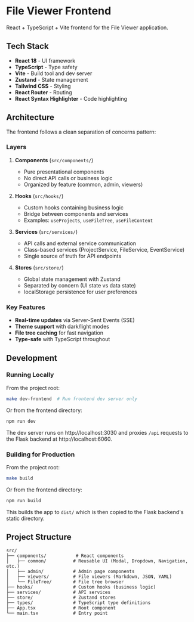 # File Viewer Frontend

React + TypeScript + Vite frontend for the File Viewer application.

## Tech Stack

- **React 18** - UI framework
- **TypeScript** - Type safety
- **Vite** - Build tool and dev server
- **Zustand** - State management
- **Tailwind CSS** - Styling
- **React Router** - Routing
- **React Syntax Highlighter** - Code highlighting

## Architecture

The frontend follows a clean separation of concerns pattern:

### Layers

1. **Components** (`src/components/`)
   - Pure presentational components
   - No direct API calls or business logic
   - Organized by feature (common, admin, viewers)

2. **Hooks** (`src/hooks/`)
   - Custom hooks containing business logic
   - Bridge between components and services
   - Examples: `useProjects`, `useFileTree`, `useFileContent`

3. **Services** (`src/services/`)
   - API calls and external service communication
   - Class-based services (ProjectService, FileService, EventService)
   - Single source of truth for API endpoints

4. **Stores** (`src/store/`)
   - Global state management with Zustand
   - Separated by concern (UI state vs data state)
   - localStorage persistence for user preferences

### Key Features

- **Real-time updates** via Server-Sent Events (SSE)
- **Theme support** with dark/light modes
- **File tree caching** for fast navigation
- **Type-safe** with TypeScript throughout

## Development

### Running Locally

From the project root:
```bash
make dev-frontend  # Run frontend dev server only
```

Or from the frontend directory:
```bash
npm run dev
```

The dev server runs on http://localhost:3030 and proxies `/api` requests to the Flask backend at http://localhost:6060.

### Building for Production

From the project root:
```bash
make build
```

Or from the frontend directory:
```bash
npm run build
```

This builds the app to `dist/` which is then copied to the Flask backend's static directory.

## Project Structure

```
src/
├── components/           # React components
│   ├── common/          # Reusable UI (Modal, Dropdown, Navigation, etc.)
│   ├── admin/           # Admin page components
│   ├── viewers/         # File viewers (Markdown, JSON, YAML)
│   └── FileTree/        # File tree browser
├── hooks/               # Custom hooks (business logic)
├── services/            # API services
├── store/               # Zustand stores
├── types/               # TypeScript type definitions
├── App.tsx              # Root component
└── main.tsx             # Entry point
```
